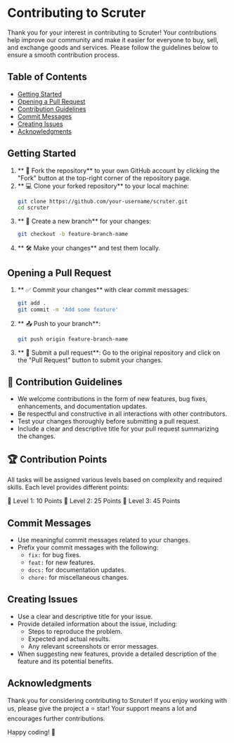 
# Contributing to Scruter

Thank you for your interest in contributing to Scruter! Your contributions help improve our community and make it easier for everyone to buy, sell, and exchange goods and services. Please follow the guidelines below to ensure a smooth contribution process.

## Table of Contents
- [Getting Started](#getting-started)
- [Opening a Pull Request](#opening-a-pull-request)
- [Contribution Guidelines](#contribution-guidelines)
- [Commit Messages](#commit-messages)
- [Creating Issues](#creating-issues)
- [Acknowledgments](#acknowledgments)

## Getting Started

1. ** 🍴 Fork the repository** to your own GitHub account by clicking the "Fork" button at the top-right corner of the repository page.
2. ** 💻 Clone your forked repository** to your local machine:
   ```bash
   git clone https://github.com/your-username/scruter.git
   cd scruter
   ```
3. ** 🌿 Create a new branch** for your changes:
   ```bash
   git checkout -b feature-branch-name
   ```
4. ** 🛠️ Make your changes** and test them locally.

## Opening a Pull Request

1. ** ✅  Commit your changes** with clear commit messages:
   ```bash
   git add .
   git commit -m 'Add some feature'
   ```
2. ** 📤 Push to your branch**:
   ```bash
   git push origin feature-branch-name
   ```
3. ** 🔄 Submit a pull request**: Go to the original repository and click on the "Pull Request" button to submit your changes.

## 📝 Contribution Guidelines

- We welcome contributions in the form of new features, bug fixes, enhancements, and documentation updates.
- Be respectful and constructive in all interactions with other contributors.
- Test your changes thoroughly before submitting a pull request.
- Include a clear and descriptive title for your pull request summarizing the changes.
## 🏆 Contribution Points
All tasks will be assigned various levels based on complexity and required skills. Each level provides different points:

🥇 Level 1: 10 Points
🥈 Level 2: 25 Points
🥉 Level 3: 45 Points

## Commit Messages

- Use meaningful commit messages related to your changes. 
- Prefix your commit messages with the following:
  - `fix:` for bug fixes.
  - `feat:` for new features.
  - `docs:` for documentation updates.
  - `chore:` for miscellaneous changes.

## Creating Issues

- Use a clear and descriptive title for your issue.
- Provide detailed information about the issue, including:
  - Steps to reproduce the problem.
  - Expected and actual results.
  - Any relevant screenshots or error messages.
- When suggesting new features, provide a detailed description of the feature and its potential benefits.

## Acknowledgments

Thank you for considering contributing to Scruter! 
If you enjoy working with us, please give the project a ⭐ star! Your support means a lot and encourages further contributions. 



Happy coding! 🚀


